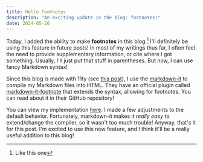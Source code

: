 ```yaml
---
title: Hello Footnotes
description: "An exciting update in the blog: footnotes!"
date: 2024-05-26
---
```


Today, I added the ability to make **footnotes** in this blog.[^1] I'll
definitely be using this feature in future posts! In most of my writings thus
far, I often feel the need to provide supplementary information, or cite where I
got something. Usually, I'll just put that stuff in parentheses. But now, I can
use fancy Markdown syntax!

Since this blog is made with 11ty (see [this post](/blog/new-look)), I use the
[markdown-it](https://github.com/markdown-it/markdown-it) to compile my Markdown
files into HTML. They have an official plugin called
[markdown-it-footnote](https://github.com/markdown-it/markdown-it-footnote) that
extends the syntax, allowing for footnotes. You can read about it in their
GitHub repository!

You can view my implementation
[here](https://github.com/dzfrias/website/blob/aa8eeeb66a37fcf081a9ff91c4e98e63b73b4a89/.eleventy.js#L49).
I made a few adjustments to the default behavior. Fortunately, markdown-it makes
it _really easy_ to extend/change the compiler, so it wasn't too much trouble!
Anyway, that's it for this post. I'm excited to use this new feature, and I
think it'll be a really useful addition to this blog!

[^1]: Like this one
